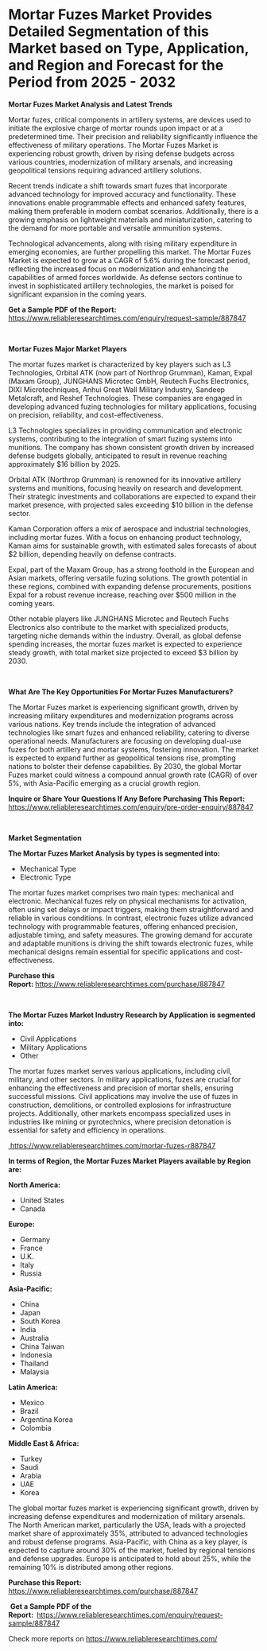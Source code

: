 <p><h1>Mortar Fuzes Market Provides Detailed Segmentation of this Market based on Type, Application, and Region and Forecast for the Period from 2025 - 2032</h1></p><p><strong>Mortar Fuzes Market Analysis and Latest Trends</strong></p>
<p><p>Mortar fuzes, critical components in artillery systems, are devices used to initiate the explosive charge of mortar rounds upon impact or at a predetermined time. Their precision and reliability significantly influence the effectiveness of military operations. The Mortar Fuzes Market is experiencing robust growth, driven by rising defense budgets across various countries, modernization of military arsenals, and increasing geopolitical tensions requiring advanced artillery solutions.</p><p>Recent trends indicate a shift towards smart fuzes that incorporate advanced technology for improved accuracy and functionality. These innovations enable programmable effects and enhanced safety features, making them preferable in modern combat scenarios. Additionally, there is a growing emphasis on lightweight materials and miniaturization, catering to the demand for more portable and versatile ammunition systems.</p><p>Technological advancements, along with rising military expenditure in emerging economies, are further propelling this market. The Mortar Fuzes Market is expected to grow at a CAGR of 5.6% during the forecast period, reflecting the increased focus on modernization and enhancing the capabilities of armed forces worldwide. As defense sectors continue to invest in sophisticated artillery technologies, the market is poised for significant expansion in the coming years.</p></p>
<p><strong>Get a Sample PDF of the Report:&nbsp;</strong> <a href="https://www.reliableresearchtimes.com/enquiry/request-sample/887847?utm_campaign=2225&utm_medium=2&utm_source=Github&utm_content=ia&utm_term=17022025&utm_id=mortar-fuzes">https://www.reliableresearchtimes.com/enquiry/request-sample/887847</a></p>
<p>&nbsp;</p>
<p><strong>Mortar Fuzes Major Market Players</strong></p>
<p><p>The mortar fuzes market is characterized by key players such as L3 Technologies, Orbital ATK (now part of Northrop Grumman), Kaman, Expal (Maxam Group), JUNGHANS Microtec GmbH, Reutech Fuchs Electronics, DIXI Microtechniques, Anhui Great Wall Military Industry, Sandeep Metalcraft, and Reshef Technologies. These companies are engaged in developing advanced fuzing technologies for military applications, focusing on precision, reliability, and cost-effectiveness.</p><p>L3 Technologies specializes in providing communication and electronic systems, contributing to the integration of smart fuzing systems into munitions. The company has shown consistent growth driven by increased defense budgets globally, anticipated to result in revenue reaching approximately $16 billion by 2025.</p><p>Orbital ATK (Northrop Grumman) is renowned for its innovative artillery systems and munitions, focusing heavily on research and development. Their strategic investments and collaborations are expected to expand their market presence, with projected sales exceeding $10 billion in the defense sector.</p><p>Kaman Corporation offers a mix of aerospace and industrial technologies, including mortar fuzes. With a focus on enhancing product technology, Kaman aims for sustainable growth, with estimated sales forecasts of about $2 billion, depending heavily on defense contracts.</p><p>Expal, part of the Maxam Group, has a strong foothold in the European and Asian markets, offering versatile fuzing solutions. The growth potential in these regions, combined with expanding defense procurements, positions Expal for a robust revenue increase, reaching over $500 million in the coming years.</p><p>Other notable players like JUNGHANS Microtec and Reutech Fuchs Electronics also contribute to the market with specialized products, targeting niche demands within the industry. Overall, as global defense spending increases, the mortar fuzes market is expected to experience steady growth, with total market size projected to exceed $3 billion by 2030.</p></p>
<p>&nbsp;</p>
<p><strong>What Are The Key Opportunities For Mortar Fuzes Manufacturers?</strong></p>
<p><p>The Mortar Fuzes market is experiencing significant growth, driven by increasing military expenditures and modernization programs across various nations. Key trends include the integration of advanced technologies like smart fuzes and enhanced reliability, catering to diverse operational needs. Manufacturers are focusing on developing dual-use fuzes for both artillery and mortar systems, fostering innovation. The market is expected to expand further as geopolitical tensions rise, prompting nations to bolster their defense capabilities. By 2030, the global Mortar Fuzes market could witness a compound annual growth rate (CAGR) of over 5%, with Asia-Pacific emerging as a crucial growth region.</p></p>
<p><strong>Inquire or Share Your Questions If Any Before Purchasing This Report:</strong> <a href="https://www.reliableresearchtimes.com/enquiry/pre-order-enquiry/887847?utm_campaign=2225&utm_medium=2&utm_source=Github&utm_content=ia&utm_term=17022025&utm_id=mortar-fuzes">https://www.reliableresearchtimes.com/enquiry/pre-order-enquiry/887847</a></p>
<p>&nbsp;</p>
<p><strong>Market Segmentation</strong></p>
<p><strong>The Mortar Fuzes Market Analysis by types is segmented into:</strong></p>
<p><ul><li>Mechanical Type</li><li>Electronic Type</li></ul></p>
<p><p>The mortar fuzes market comprises two main types: mechanical and electronic. Mechanical fuzes rely on physical mechanisms for activation, often using set delays or impact triggers, making them straightforward and reliable in various conditions. In contrast, electronic fuzes utilize advanced technology with programmable features, offering enhanced precision, adjustable timing, and safety measures. The growing demand for accurate and adaptable munitions is driving the shift towards electronic fuzes, while mechanical designs remain essential for specific applications and cost-effectiveness.</p></p>
<p><strong>Purchase this Report:&nbsp;</strong><a href="https://www.reliableresearchtimes.com/purchase/887847?utm_campaign=2225&utm_medium=2&utm_source=Github&utm_content=ia&utm_term=17022025&utm_id=mortar-fuzes">https://www.reliableresearchtimes.com/purchase/887847</a></p>
<p>&nbsp;</p>
<p><strong>The Mortar Fuzes Market Industry Research by Application is segmented into:</strong></p>
<p><ul><li>Civil Applications</li><li>Military Applications</li><li>Other</li></ul></p>
<p><p>The mortar fuzes market serves various applications, including civil, military, and other sectors. In military applications, fuzes are crucial for enhancing the effectiveness and precision of mortar shells, ensuring successful missions. Civil applications may involve the use of fuzes in construction, demolitions, or controlled explosions for infrastructure projects. Additionally, other markets encompass specialized uses in industries like mining or pyrotechnics, where precision detonation is essential for safety and efficiency in operations.</p></p>
<p><a href="https://www.reliableresearchtimes.com/mortar-fuzes-r887847?utm_campaign=2225&utm_medium=2&utm_source=Github&utm_content=ia&utm_term=17022025&utm_id=mortar-fuzes">&nbsp;https://www.reliableresearchtimes.com/mortar-fuzes-r887847</a></p>
<p><strong>In terms of Region, the Mortar Fuzes Market Players available by Region are:</strong></p>
<p>
    <p> <strong> North America: </strong>
        <ul>
            <li>United States</li>
            <li>Canada</li>
        </ul>
        </p> 
    <p> <strong> Europe: </strong>
        <ul>
            <li>Germany</li>
            <li>France</li>
            <li>U.K.</li>
            <li>Italy</li>
            <li>Russia</li>
        </ul>
        </p> 
    <p> <strong> Asia-Pacific: </strong>
        <ul>
            <li>China</li>
            <li>Japan</li>
            <li>South Korea</li>
            <li>India</li>
            <li>Australia</li>
            <li>China Taiwan</li>
            <li>Indonesia</li>
            <li>Thailand</li>
            <li>Malaysia</li>
        </ul>
        </p> 
    <p> <strong> Latin America: </strong>
        <ul>
            <li>Mexico</li>
            <li>Brazil</li>
            <li>Argentina Korea</li>
            <li>Colombia</li>
        </ul>
        </p> 
    <p> <strong> Middle East & Africa: </strong>
        <ul>
            <li>Turkey</li>
            <li>Saudi</li>
            <li>Arabia</li>
            <li>UAE</li>
            <li>Korea</li>
        </ul>
    </p>
    </p>
<p><p>The global mortar fuzes market is experiencing significant growth, driven by increasing defense expenditures and modernization of military arsenals. The North American market, particularly the USA, leads with a projected market share of approximately 35%, attributed to advanced technologies and robust defense programs. Asia-Pacific, with China as a key player, is expected to capture around 30% of the market, fueled by regional tensions and defense upgrades. Europe is anticipated to hold about 25%, while the remaining 10% is distributed among other regions.</p></p>
<p><strong>Purchase this Report: </strong><a href="https://www.reliableresearchtimes.com/purchase/887847?utm_campaign=2225&utm_medium=2&utm_source=Github&utm_content=ia&utm_term=17022025&utm_id=mortar-fuzes">https://www.reliableresearchtimes.com/purchase/887847</a></p>
<p>&nbsp;<strong>Get a Sample PDF of the Report:&nbsp;&nbsp;</strong><a href="https://www.reliableresearchtimes.com/enquiry/request-sample/887847?utm_campaign=2225&utm_medium=2&utm_source=Github&utm_content=ia&utm_term=17022025&utm_id=mortar-fuzes">https://www.reliableresearchtimes.com/enquiry/request-sample/887847</a></p>
<p><strong></strong></p>
<p>Check more reports on <a href="https://www.reliableresearchtimes.com/?utm_campaign=2225&utm_medium=2&utm_source=Github&utm_content=ia&utm_term=17022025&utm_id=mortar-fuzes">https://www.reliableresearchtimes.com/</a></p>
